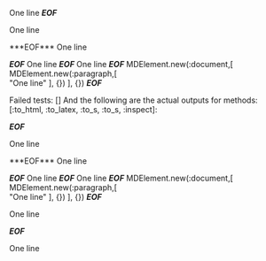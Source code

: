 One line
***EOF***
<p>One line</p
  >
***EOF***
One line


***EOF***
One line
***EOF***
One line
***EOF***
MDElement.new(:document,[	
	MDElement.new(:paragraph,[	
		"One line"
	], {})
], {})
***EOF***

Failed tests:   [] 
And the following are the actual outputs for methods:
   [:to_html, :to_latex, :to_s, :to_s, :inspect]:


***EOF***
<p>One line</p
  >
***EOF***
One line


***EOF***
One line
***EOF***
One line
***EOF***
MDElement.new(:document,[	
	MDElement.new(:paragraph,[	
		"One line"
	], {})
], {})
***EOF***
<p>One line</p>

***EOF***
<p>One line</p
  >
